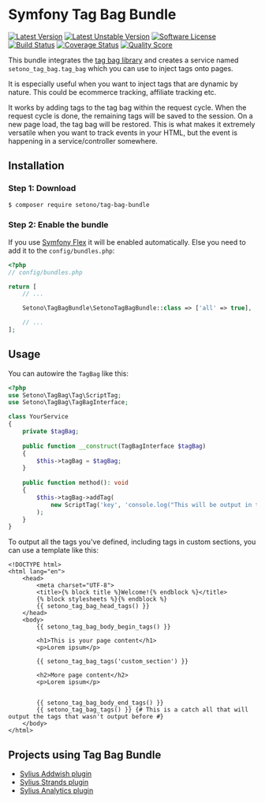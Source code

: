 # Symfony Tag Bag Bundle

[![Latest Version][ico-version]][link-packagist]
[![Latest Unstable Version][ico-unstable-version]][link-packagist]
[![Software License][ico-license]](LICENSE)
[![Build Status][ico-github-actions]][link-github-actions]
[![Coverage Status][ico-code-coverage]][link-code-coverage]
[![Quality Score][ico-code-quality]][link-code-quality]

This bundle integrates the [tag bag library](https://github.com/Setono/tag-bag) and creates a service named
`setono_tag_bag.tag_bag` which you can use to inject tags onto pages.

It is especially useful when you want to inject tags that are dynamic by nature. This could be ecommerce tracking,
affiliate tracking etc.

It works by adding tags to the tag bag within the request cycle. When the request cycle is done, the remaining tags will
be saved to the session. On a new page load, the tag bag will be restored. This is what makes it extremely versatile when
you want to track events in your HTML, but the event is happening in a service/controller somewhere.

## Installation

### Step 1: Download

```bash
$ composer require setono/tag-bag-bundle
```

### Step 2: Enable the bundle

If you use [Symfony Flex](https://flex.symfony.com/) it will be enabled automatically. Else you need to add it to the `config/bundles.php`:

```php
<?php
// config/bundles.php

return [
    // ...

    Setono\TagBagBundle\SetonoTagBagBundle::class => ['all' => true],

    // ...
];
```

## Usage
You can autowire the `TagBag` like this:

```php
<?php
use Setono\TagBag\Tag\ScriptTag;
use Setono\TagBag\TagBagInterface;

class YourService
{
    private $tagBag;
    
    public function __construct(TagBagInterface $tagBag) 
    {
        $this->tagBag = $tagBag;
    }
    
    public function method(): void 
    {
        $this->tagBag->addTag(
            new ScriptTag('key', 'console.log("This will be output in the console");')
        );
    }
}
```

To output all the tags you've defined, including tags in custom sections, you can use a template like this:

```twig
<!DOCTYPE html>
<html lang="en">
    <head>
        <meta charset="UTF-8">
        <title>{% block title %}Welcome!{% endblock %}</title>
        {% block stylesheets %}{% endblock %}
        {{ setono_tag_bag_head_tags() }}
    </head>
    <body>
        {{ setono_tag_bag_body_begin_tags() }}
        
        <h1>This is your page content</h1>
        <p>Lorem ipsum</p>
        
        {{ setono_tag_bag_tags('custom_section') }}        

        <h2>More page content</h2>
        <p>Lorem ipsum</p>

        
        {{ setono_tag_bag_body_end_tags() }}
        {{ setono_tag_bag_tags() }} {# This is a catch all that will output the tags that wasn't output before #}
    </body>
</html>
```

## Projects using Tag Bag Bundle
- [Sylius Addwish plugin](https://github.com/Setono/SyliusAddwishPlugin)
- [Sylius Strands plugin](https://github.com/Setono/SyliusStrandsPlugin)
- [Sylius Analytics plugin](https://github.com/Setono/SyliusAnalyticsPlugin)

[ico-version]: https://poser.pugx.org/setono/tag-bag-bundle/v/stable
[ico-unstable-version]: https://poser.pugx.org/setono/tag-bag-bundle/v/unstable
[ico-license]: https://poser.pugx.org/setono/tag-bag-bundle/license
[ico-github-actions]: https://github.com/Setono/TagBagBundle/workflows/build/badge.svg
[ico-code-coverage]: https://img.shields.io/scrutinizer/coverage/g/Setono/TagBagBundle.svg
[ico-code-quality]: https://img.shields.io/scrutinizer/g/Setono/TagBagBundle.svg

[link-packagist]: https://packagist.org/packages/setono/tag-bag-bundle
[link-github-actions]: https://github.com/Setono/TagBagBundle/actions
[link-code-coverage]: https://scrutinizer-ci.com/g/Setono/TagBagBundle/code-structure
[link-code-quality]: https://scrutinizer-ci.com/g/Setono/TagBagBundle
